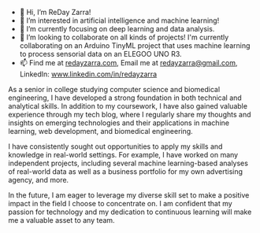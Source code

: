 - 👋 Hi, I’m ReDay Zarra!
- 👀 I’m interested in artificial intelligence and machine learning!
- 🌱 I’m currently focusing on deep learning and data analysis.
- 💞️ I’m looking to collaborate on all kinds of projects! I'm currently collaborating on an Arduino TinyML project that uses machine learning to process sensorial data on an ELEGOO UNO R3.
- 📫 Find me at [redayzarra.com](https://redayzarra.com/), Email me at redayzarra@gmail.com, LinkedIn: www.linkedin.com/in/redayzarra


<!---
redayzarra/redayzarra is a ✨ special ✨ repository because its `README.md` (this file) appears on your GitHub profile.
You can click the Preview link to take a look at your changes.
--->

As a senior in college studying computer science and biomedical engineering, I have developed a strong foundation in both technical and analytical skills. In addition to my coursework, I have also gained valuable experience through my tech blog, where I regularly share my thoughts and insights on emerging technologies and their applications in machine learning, web development, and biomedical engineering.

I have consistently sought out opportunities to apply my skills and knowledge in real-world settings. For example, I have worked on many independent projects, including several machine learning-based analyses of real-world data as well as a business portfolio for my own advertising agency, and more.

In the future, I am eager to leverage my diverse skill set to make a positive impact in the field I choose to concentrate on. I am confident that my passion for technology and my dedication to continuous learning will make me a valuable asset to any team.
